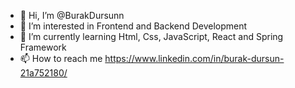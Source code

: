 - 👋 Hi, I’m @BurakDursunn
- 👀 I’m interested in Frontend and Backend Development
- 🌱 I’m currently learning Html, Css, JavaScript, React and Spring Framework
- 📫 How to reach me https://www.linkedin.com/in/burak-dursun-21a752180/

<!---
BurakDursunn/BurakDursunn is a ✨ special ✨ repository because its `README.md` (this file) appears on your GitHub profile.
You can click the Preview link to take a look at your changes.
--->

